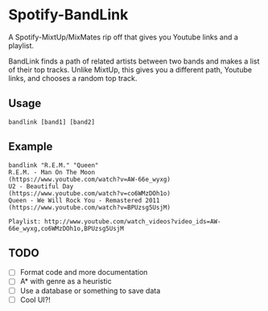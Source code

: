 # Spotify-BandLink
A Spotify-MixtUp/MixMates rip off that gives you Youtube links and a playlist.

BandLink finds a path of related artists between two bands and makes a list of their top tracks. Unlike MixtUp, this gives you a different path, Youtube links, and chooses a random top track.

## Usage
```
bandlink [band1] [band2]
```

## Example
```
bandlink "R.E.M." "Queen"
R.E.M. - Man On The Moon
(https://www.youtube.com/watch?v=AW-66e_wyxg)
U2 - Beautiful Day
(https://www.youtube.com/watch?v=co6WMzDOh1o)
Queen - We Will Rock You - Remastered 2011
(https://www.youtube.com/watch?v=BPUzsg5UsjM)

Playlist: http://www.youtube.com/watch_videos?video_ids=AW-66e_wyxg,co6WMzDOh1o,BPUzsg5UsjM
```

## TODO
- [ ] Format code and more documentation
- [ ] A* with genre as a heuristic
- [ ] Use a database or something to save data
- [ ] Cool UI?!
